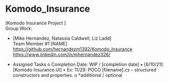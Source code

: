 # Komodo_Insurance
 [Komodo Insurance Project ]   
Group Work:  
- [Mike Hernandez, Natassia Caldwell, Liz Ladd]  
Team Member #1 [NAME] 
 https://github.com/hernandezm1392/Komodo_Insurance
 https://www.linkedin.com/in/mhernandez326/

- Assigned Tasks 
o Completion Date: WIP / [completion date] 
▪ [6/10/21]: [Komodo Insurance.UI]
• Ex: 11/29: POCO [filename].cs – structured constructors and 
properties. 
o *additional / optional 